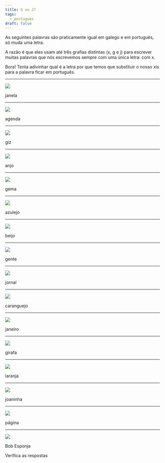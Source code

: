 ```yaml
---
title: G ou J?
tags:
  - portugues
draft: false
---
```

As seguintes palavras são praticamente igual em galego e em português, só muda uma letra.

A razão é que eles usam até três grafias distintas (x, g e j) para escrever muitas palavras que nós escrevemos sempre com uma única letra: com x.

Bora! Tenta adivinhar qual é a letra por que temos que substituir o nosso xis para a palavra ficar em português.

- - -

![](/img/janela.jpg)

<e-answer> janela </e-answer>

- - -

![](/img/agenda.jpg)

<e-answer> agenda </e-answer>

- - -

![](/img/giz.jpg)

<e-answer> giz </e-answer>

- - -

![](/img/anjo.jpg)

<e-answer> anjo </e-answer>

- - -

![](/img/gema.jpg)

<e-answer> gema </e-answer>

- - -

![](/img/azulejo.jpg)

<e-answer> azulejo </e-answer>

- - -

![](/img/beijo.jpg)

<e-answer> beijo </e-answer>

- - -

![](/img/gente.jpg)

<e-answer> gente </e-answer>

- - -

![](/img/jornal.jpg)

<e-answer> jornal </e-answer>

- - -

![](/img/caranguejo.jpg)

<e-answer> caranguejo </e-answer>

- - -

![](/img/janeiro.jpg)

<e-answer> janeiro </e-answer>

- - -

![](/img/girafa.jpg)

<e-answer> girafa </e-answer>

- - -

![](/img/laranja.jpg)

<e-answer> laranja </e-answer>

- - -

![](/img/joaninha.jpg)

<e-answer> joaninha </e-answer>

- - -

![](/img/pagina.jpg)

<e-answer> página </e-answer>

- - -

![](/img/bob_esponja.webp)

Bob <e-answer> Esponja </e-answer>

<e-validate>Verifica as respostas</e-validate>